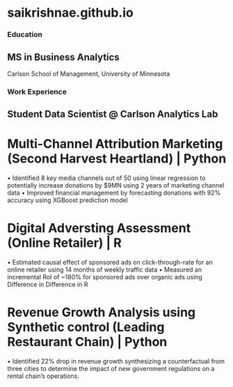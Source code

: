 # saikrishnae.github.io

### Education
## MS in Business Analytics
Carlson School of Management,
University of Minnesota

### Work Experience
## Student Data Scientist @ Carlson Analytics Lab
# Multi-Channel Attribution Marketing (Second Harvest Heartland) | Python
• Identified 8 key media channels out of 50 using linear regression to potentially increase donations by $9MN using 2 years of marketing channel data
• Improved financial management by forecasting donations with 92% accuracy using XGBoost prediction model

# Digital Adversting Assessment (Online Retailer) | R
• Estimated causal effect of sponsored ads on click-through-rate for an online retailer using 14 months of weekly traffic data
• Measured an incremental RoI of ~180% for sponsored ads over organic ads using Difference in Difference in R

# Revenue Growth Analysis using Synthetic control (Leading Restaurant Chain) | Python
• Identified 22% drop in revenue growth synthesizing a counterfactual from three cities to determine the impact of new government regulations on a rental chain’s operations.
